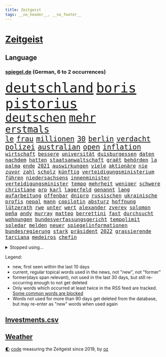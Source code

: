 ```yaml
---
title: Zeitgeist
tags: __no_header__, __no_footer__
---
```


# [Zeitgeist](https://oliz.io/zeitgeist/)

## Language

<h3><a href="https://www.spiegel.de" target="_blank">spiegel.de</a> (German, 6 to 2 occurrences)</h3>
<p style="font-family:monospace">
<span style="font-size:32pt"><a href="news_links.html#deutschland" class="current">deutschland</a></span>
<span style="font-size:32pt"><a href="news_links.html#boris" class="current">boris</a></span>
<span style="font-size:32pt"><a href="news_links.html#pistorius" class="new">pistorius</a></span>
<br>
<span style="font-size:27pt"><a href="news_links.html#deutschen" class="current">deutschen</a></span>
<span style="font-size:27pt"><a href="news_links.html#mehr" class="current">mehr</a></span>
<br>
<span style="font-size:22pt"><a href="news_links.html#erstmals" class="current">erstmals</a></span>
<br>
<span style="font-size:17pt"><a href="news_links.html#le" class="current">le</a></span>
<span style="font-size:17pt"><a href="news_links.html#frau" class="current">frau</a></span>
<span style="font-size:17pt"><a href="news_links.html#millionen" class="current">millionen</a></span>
<span style="font-size:17pt"><a href="news_links.html#30" class="current">30</a></span>
<span style="font-size:17pt"><a href="news_links.html#berlin" class="current">berlin</a></span>
<span style="font-size:17pt"><a href="news_links.html#verdacht" class="current">verdacht</a></span>
<span style="font-size:17pt"><a href="news_links.html#polizei" class="current">polizei</a></span>
<span style="font-size:17pt"><a href="news_links.html#australian" class="current">australian</a></span>
<span style="font-size:17pt"><a href="news_links.html#open" class="current">open</a></span>
<span style="font-size:17pt"><a href="news_links.html#inflation" class="current">inflation</a></span>
<br>
<span style="font-size:12pt"><a href="news_links.html#wirtschaft" class="current">wirtschaft</a></span>
<span style="font-size:12pt"><a href="news_links.html#bessere" class="current">bessere</a></span>
<span style="font-size:12pt"><a href="news_links.html#universität" class="current">universität</a></span>
<span style="font-size:12pt"><a href="news_links.html#duisburgessen" class="current">duisburgessen</a></span>
<span style="font-size:12pt"><a href="news_links.html#daten" class="current">daten</a></span>
<span style="font-size:12pt"><a href="news_links.html#nachdem" class="current">nachdem</a></span>
<span style="font-size:12pt"><a href="news_links.html#hatten" class="current">hatten</a></span>
<span style="font-size:12pt"><a href="news_links.html#staatsanwaltschaft" class="current">staatsanwaltschaft</a></span>
<span style="font-size:12pt"><a href="news_links.html#graët" class="new">graët</a></span>
<span style="font-size:12pt"><a href="news_links.html#behörden" class="current">behörden</a></span>
<span style="font-size:12pt"><a href="news_links.html#la" class="current">la</a></span>
<span style="font-size:12pt"><a href="news_links.html#palma" class="new">palma</a></span>
<span style="font-size:12pt"><a href="news_links.html#ende" class="current">ende</a></span>
<span style="font-size:12pt"><a href="news_links.html#2021" class="current">2021</a></span>
<span style="font-size:12pt"><a href="news_links.html#auswirkungen" class="current">auswirkungen</a></span>
<span style="font-size:12pt"><a href="news_links.html#viele" class="current">viele</a></span>
<span style="font-size:12pt"><a href="news_links.html#aktionäre" class="current">aktionäre</a></span>
<span style="font-size:12pt"><a href="news_links.html#nie" class="current">nie</a></span>
<span style="font-size:12pt"><a href="news_links.html#zuvor" class="current">zuvor</a></span>
<span style="font-size:12pt"><a href="news_links.html#zahl" class="current">zahl</a></span>
<span style="font-size:12pt"><a href="news_links.html#scholz" class="current">scholz</a></span>
<span style="font-size:12pt"><a href="news_links.html#künftig" class="current">künftig</a></span>
<span style="font-size:12pt"><a href="news_links.html#verteidigungsministerium" class="current">verteidigungsministerium</a></span>
<span style="font-size:12pt"><a href="news_links.html#führen" class="current">führen</a></span>
<span style="font-size:12pt"><a href="news_links.html#niedersachsens" class="current">niedersachsens</a></span>
<span style="font-size:12pt"><a href="news_links.html#innenminister" class="current">innenminister</a></span>
<span style="font-size:12pt"><a href="news_links.html#verteidigungsminister" class="current">verteidigungsminister</a></span>
<span style="font-size:12pt"><a href="news_links.html#tempo" class="current">tempo</a></span>
<span style="font-size:12pt"><a href="news_links.html#mehrheit" class="current">mehrheit</a></span>
<span style="font-size:12pt"><a href="news_links.html#weniger" class="current">weniger</a></span>
<span style="font-size:12pt"><a href="news_links.html#schwere" class="current">schwere</a></span>
<span style="font-size:12pt"><a href="news_links.html#christiane" class="current">christiane</a></span>
<span style="font-size:12pt"><a href="news_links.html#arp" class="new">arp</a></span>
<span style="font-size:12pt"><a href="news_links.html#karl" class="current">karl</a></span>
<span style="font-size:12pt"><a href="news_links.html#lagerfeld" class="new">lagerfeld</a></span>
<span style="font-size:12pt"><a href="news_links.html#genannt" class="current">genannt</a></span>
<span style="font-size:12pt"><a href="news_links.html#lang" class="current">lang</a></span>
<span style="font-size:12pt"><a href="news_links.html#aufarbeitung" class="current">aufarbeitung</a></span>
<span style="font-size:12pt"><a href="news_links.html#offenbar" class="current">offenbar</a></span>
<span style="font-size:12pt"><a href="news_links.html#dnipro" class="current">dnipro</a></span>
<span style="font-size:12pt"><a href="news_links.html#russischen" class="current">russischen</a></span>
<span style="font-size:12pt"><a href="news_links.html#ukrainische" class="current">ukrainische</a></span>
<span style="font-size:12pt"><a href="news_links.html#profis" class="current">profis</a></span>
<span style="font-size:12pt"><a href="news_links.html#nepal" class="current">nepal</a></span>
<span style="font-size:12pt"><a href="news_links.html#mann" class="current">mann</a></span>
<span style="font-size:12pt"><a href="news_links.html#copilotin" class="new">copilotin</a></span>
<span style="font-size:12pt"><a href="news_links.html#absturz" class="current">absturz</a></span>
<span style="font-size:12pt"><a href="news_links.html#hoffnung" class="current">hoffnung</a></span>
<span style="font-size:12pt"><a href="news_links.html#lützerath" class="current">lützerath</a></span>
<span style="font-size:12pt"><a href="news_links.html#rwe" class="current">rwe</a></span>
<span style="font-size:12pt"><a href="news_links.html#unter" class="current">unter</a></span>
<span style="font-size:12pt"><a href="news_links.html#wert" class="current">wert</a></span>
<span style="font-size:12pt"><a href="news_links.html#alexander" class="current">alexander</a></span>
<span style="font-size:12pt"><a href="news_links.html#zverev" class="current">zverev</a></span>
<span style="font-size:12pt"><a href="news_links.html#solomon" class="new">solomon</a></span>
<span style="font-size:12pt"><a href="news_links.html#peña" class="new">peña</a></span>
<span style="font-size:12pt"><a href="news_links.html#andy" class="current">andy</a></span>
<span style="font-size:12pt"><a href="news_links.html#murray" class="new">murray</a></span>
<span style="font-size:12pt"><a href="news_links.html#matteo" class="current">matteo</a></span>
<span style="font-size:12pt"><a href="news_links.html#berrettini" class="new">berrettini</a></span>
<span style="font-size:12pt"><a href="news_links.html#fast" class="current">fast</a></span>
<span style="font-size:12pt"><a href="news_links.html#durchsucht" class="current">durchsucht</a></span>
<span style="font-size:12pt"><a href="news_links.html#wohnungen" class="current">wohnungen</a></span>
<span style="font-size:12pt"><a href="news_links.html#bundesverfassungsgericht" class="current">bundesverfassungsgericht</a></span>
<span style="font-size:12pt"><a href="news_links.html#tempolimit" class="current">tempolimit</a></span>
<span style="font-size:12pt"><a href="news_links.html#soledar" class="new">soledar</a></span>
<span style="font-size:12pt"><a href="news_links.html#melden" class="current">melden</a></span>
<span style="font-size:12pt"><a href="news_links.html#neuer" class="current">neuer</a></span>
<span style="font-size:12pt"><a href="news_links.html#spiegelinformationen" class="current">spiegelinformationen</a></span>
<span style="font-size:12pt"><a href="news_links.html#bundesregierung" class="current">bundesregierung</a></span>
<span style="font-size:12pt"><a href="news_links.html#stark" class="current">stark</a></span>
<span style="font-size:12pt"><a href="news_links.html#präsident" class="current">präsident</a></span>
<span style="font-size:12pt"><a href="news_links.html#2022" class="current">2022</a></span>
<span style="font-size:12pt"><a href="news_links.html#grassierende" class="new">grassierende</a></span>
<span style="font-size:12pt"><a href="news_links.html#tarciana" class="new">tarciana</a></span>
<span style="font-size:12pt"><a href="news_links.html#medeiros" class="new">medeiros</a></span>
<span style="font-size:12pt"><a href="news_links.html#chefin" class="current">chefin</a></span>
</p>
<details>
<summary>Stopped using...</summary>
<p class="former" style="font-size:12pt">
aktien(817) diktator(817) treffer(817) energien(816) spuren(816) st(816) angebot(815) erzielt(815) flick(815) hansi(815) hinterlassen(815) hsv(815) identifiziert(815) landtag(815) nationalmannschaft(815) stich(815) szenen(815) digitalisierung(814) geduld(814) gestartet(814) herbert(814) korruption(814) mannschaft(814) schwarze(814) wirkte(814) atmosphäre(813) bundestags(813) doku(813) lager(813) stunde(813) äußern(813) behandlung(812) entlastet(812) hieß(812) mancherorts(812) moderne(812) schlug(812) wahlen(812) abends(811) angeklagter(811) denken(811) depressionen(811) interne(811) klimaneutral(811) krankenhäusern(811) witz(811) bitten(810) eingeschränkt(810) engagement(810) evakuiert(810) mainz(810) 75(809) drama(809) erholung(809) gelände(809) gesamte(809) netzwerk(809) recep(809) richterin(809) tayyip(809) unabhängige(809) versteigert(809) vorbereitet(809) bedenken(808) einstigen(808) ließen(808) mali(808) reporter(808) syrien(808) uhr(808) verhandelt(808) anspruch(807) augsburg(807) endspiel(807) erklärte(807) geplanten(807) niederlanden(807) rassistisch(807) schwangere(807) umwelt(807) veranstaltung(807) verschieben(807) breit(806) eintracht(806) halben(806) klaren(806) märchen(806) nominiert(806) selben(806) usbehörden(806) aufnahme(805) einführen(805) einzug(805) fahrrad(805) kiel(805) kindesmissbrauch(805) anthony(804) dominiert(804) eingebrochen(804) julian(804) weißen(804) abgebrochen(803) bestraft(803) ermittlern(803) fuhr(803) möglichst(803) rat(803) sc(803) schauen(803) starker(803) verbindung(803) wiederholt(803) amerikanischen(802) belarussische(802) durchsuchungen(802) gehören(802) islamischen(802) sinn(802) klubs(801) drastische(800) eigentümer(800) null(800) schottland(800) aktivistin(799) demonstrationen(799) falschen(799) ministerpräsidentin(799) stärke(799) eklat(798) jemen(798) siegte(798) stream(798) verbrechen(798) begründet(797) olympische(797) organisation(797) vw(797) beteiligung(796) modell(796) demokratische(795) gering(795) küstenwache(795) verbände(795) belegen(794) em(794) gesundheitsministerium(794) pflegekräfte(794) lücke(792) brach(790) landesweit(789) nachbar(789) verwickelt(789) bürgerinnen(787) teilnahme(787) apps(786) favorit(786) griechischen(786) s(783) folter(782) abhängig(781) bangt(781) empfehlung(780) schaut(780) aufgefunden(779) stellung(779) rang(778) kassieren(777) uhaft(776) rutschte(774) schock(773) sarah(772) schmerz(770) sogenannten(769) erhebliche(762) nächstes(762) karlsruhe(761) zeitung(759) härtere(755) tolle(755) heizen(754) drohne(752) 85(749) maschinen(746) ärmelkanal(745) brachten(739) heidelberg(722) polizeiruf(714) zusätzlichen(705) fotografiert(697) gezielt(687) rückgang(671) medaille(668) hochschulen(660) verantwortliche(649) politikern(648) zusammengebrochen(647) athen(645) bewirbt(641) angebote(627) westlichen(618) zwischenfall(617) werte(614) forschende(607) trost(601) holz(596) gestanden(594) 800(589) gefilmt(571) kontinent(571) fotografen(560) aussterben(556) arte(551) morgens(551) rereportage(551) brannte(548) irre(541) bundesrat(539) 9(537) chaotischen(532) insbesondere(531) sichtbar(520) gremium(518) erfolglos(517) einführung(516) vertretung(515) fraktion(509) erkrankte(503) exil(501) gerissen(499) händen(489) funktionen(488) überraschende(483) diebe(480) nachmittag(479) meldeten(468) draghi(466) arten(465) kursieren(456) emotionen(449) vermitteln(444) bahnen(441) zeitpunkt(436) bedrängt(435) volksverhetzung(435) einander(432) gasversorgung(431) abu(424) inklusive(423) schlimme(422) härte(421) luftwaffe(420) schülerin(419) töchtern(419) betrüger(414) stadtteil(414) generationen(413) summen(411) rande(407) auge(405) geringer(405) gestiegene(404) regierungen(403) trip(403) beteiligte(402) verwüstung(398) historischer(397) begehen(395) wmteilnahme(395) auseinandersetzungen(394) außenministerium(393) piloten(392) brandbrief(389) gelb(389) dinosaurier(387) meteorologen(387) loch(386) swift(383) teuerung(378) zuständig(378) gedenkt(375) senden(374) beziehen(372) brown(370) bronze(369) bundesinnenministerin(369) südosten(365) menschenrechtler(364) bat(362) gefechte(360) meere(358) normalen(358) wolf(357) vorm(356) kahn(354) verkaufte(353) verringern(351) donezk(349) mitgliedstaaten(347) mutigen(346) gerichte(344) 2002(343) großbrand(341) brandanschlag(340) entführung(340) verzweifeln(339) aufgeklärt(338) justizministerium(337) erneuert(336) teilten(336) 49(335) 2014(332) einheit(332) fisch(332) fremd(330) erstem(329) reichweite(327) sofortige(326) runter(323) schätzt(323) bejubelt(321) klug(319) vereinigte(319) verwaltung(314) schülern(313) leuten(311) gitter(309) problems(308) dubiosen(307) straßburg(306) krause(304) verschwörung(304) terror(303) lücken(301) lebe(300) arbeitszeit(299) bomben(298) taktik(298) inakzeptable(295) maskendeals(294) odessa(294) spiegelbildungsnewsletter(294) statistisches(294) stoff(294) fußballspiel(293) linkspartei(293) beschuldigten(290) evakuierung(290) rekordtief(289) töchter(288) nukleare(287) typ(285) 34(284) baustelle(284) melanie(284) links(282) zugriff(281) energiesparen(280) wappnen(280) breiten(279) austricksen(278) messerattacke(277) hochrangige(275) schnellere(275) günstige(274) zuflucht(271) nationalelf(270) spart(270) g20(269) kriegsführung(268) fußballweltmeisterschaft(267) sizilien(267) house(266) 48(265) abgrund(264) g7(263) hängengeblieben(261) spürt(261) ernste(257) spannung(257) beigelegt(256) belegschaft(256) täters(256) 24jährige(254) einsetzt(251) gewalttaten(250) schönen(250) haare(248) hammer(248) indische(246) taugt(246) bayreuth(244) generalstaatsanwaltschaft(244) stichwahl(244) export(243) 84(241) nachvollziehbar(241) übergriffen(241) ifoinstituts(237) lokführer(236) mannheim(234) gefährdete(233) unterlag(231) fragwürdige(230) gepäck(230) hoeneß(229) uli(229) netzagenturchef(227) prinzessin(227) love(226) westjordanland(225) hitze(224) airport(223) schutzmasken(223) gestürmt(222) längerer(220) lösungen(220) syrischen(220) vereidigt(220) japanische(219) managerin(219) suchte(219) angeschlagenen(218) ausgezahlt(218) vermittelte(218) waggons(218) besitzt(217) dauerhaften(217) r(217) regierungsbildung(215) titelverteidiger(215) budget(214) libanon(214) brittney(213) griner(213) ryanair(213) sanktionieren(213) debattiert(212) 16jährigen(211) 21jähriger(211) erdoğans(211) 110(210) besseren(210) nachbesserungen(210) usbasketballerin(210) verschleiert(207) kapazitäten(204) henry(203) ruben(203) provozieren(201) manch(200) tempel(200) zunehmender(200) chaotisch(199) übung(199) weltrekord(197) attestiert(196) jimmy(196) 9eurotickets(195) defekt(195) fotografinnen(195) terrororganisation(195) kaputte(194) medikament(194) neuseelands(194) mitgenommen(193) zuwanderung(193) erobern(190) intervention(190) neustart(190) ausgewählt(189) wmhalbfinale(189) arbeiteten(188) erfinder(186) jubelte(186) krebserkrankung(185) bruttoinlandsprodukt(184) angelegte(183) ryan(182) genauer(181) stützen(181) geeigneten(179) detonationen(176) hessische(176) portugals(176) reservisten(176) strich(176) cumexaffäre(175) freizeit(175) misere(175) unzufriedene(175) vorschreiben(175) demonstrant(173) 27jährige(172) horrenden(172) verletzen(172) überlegt(172) brandstifter(171) frauenrechte(171) legal(171) geflüchteter(170) koffer(169) lucas(169) oslo(169) schadstoffe(169) gartenkolumne(168) gekürt(168) grundstück(168) kultusminister(168) prostituierte(168) streicheln(168) bestechung(167) usraumfahrtbehörde(167) antisemitismusvorwürfen(166) folgten(166) digitale(165) vergleicht(165) zugezogen(165) schwede(163) vorlage(163) gewährleisten(162) angehoben(161) historikerin(160) klausmichael(160) zurückhaltung(160) privater(159) gruppenphase(158) besprüht(157) dach(157) klimafreundlich(157) tribut(157) service(156) effektiv(155) offenlegen(155) japanischer(154) lautes(154) motorradfahrer(153) effekt(152) fahrerin(152) sterling(152) ellen(151) unterkunft(151) teenagern(149) 40jährige(148) korrekt(148) kulturpolitik(148) schmelzen(148) technisch(148) giorgia(147) meloni(147) aufatmen(146) gründet(146) kanalinsel(146) komplikationen(145) diana(144) nation(144) üblich(144) ron(143) schreitet(143) durchs(142) postfaschistische(142) dopingprobe(141) dopings(141) flüssen(141) verabschiedete(140) berechnungen(139) einladung(139) hoffnungsträger(138) verpflichtungen(138) bestes(137) desantis(136) gaspreis(136) leistet(136) shitstorm(135) zugrunde(135) bach(134) überraschen(134) haken(133) harmlos(133) home(133) selbstbewusstsein(132) smart(132) spätsommer(132) tv+(132) wunderbar(132) usstaat(131) angezeigt(130) rot(130) energiequelle(128) falten(128) gehörten(128) klappen(128) anhaltender(127) aufbegehren(127) ussenat(127) wenigstens(127) beworben(126) hilfspaket(126) regenfällen(126) sicherer(126) 00(125) ermordete(125) goldener(125) verstöße(125) eismassen(124) lebensgefährliche(124) rutschen(124) tagesordnung(124) extremismus(123) seitenlinie(123) deutlicher(122) geldwäsche(121) rowling(121) energiepauschale(120) oppositionschef(120) archäologen(119) beschaffen(119) cumex(119) gänzlich(119) schiefgehen(119) skizziert(119) staatsstreich(119) befürworten(118) skigebiete(118) verlage(118) wunderkind(118) angeblicher(117) atlantik(117) berechnet(117) bombenanschlag(117) drehbuchautor(117) erforderlich(117) gegenmaßnahme(117) glaubte(117) saisonsieg(116) behindert(115) fdpvize(115) bangkok(113) regisseurin(113) fauci(112) fristverlängerung(112) kanadischen(112) kurznachrichtendienst(112) mainzer(112) usbörsenaufsicht(112) verfassungsgericht(112) videotest(112) bösewicht(111) verprügelt(111) bauart(110) frühes(110) geteilt(110) igor(110) remo(110) elektroschrott(107) listen(107) abpfiff(106) bereut(106) nationalsozialismus(106) unabhängigen(106) vegane(106) vorurteile(106) parteiübergreifend(105) zeitlich(105) iranerinnen(104) jk(104) wasserversorgung(104) ber(103) stromkosten(103) branchen(102) rechtsradikale(102) sadness(102) triangle(102) abgelöst(101) blockierten(101) bundesnetzagenturchef(101) leyens(101) strompreisbremse(101) einverstanden(100) angelina(99) befreiten(99) blond(99) geschlecht(99) jolie(99) mondmission(99) abtrünnigen(98) krone(98) rausgeworfen(98) modewelt(97) winkel(97) wohnraum(97) fachmesse(96) stromausfällen(96) bootsunglück(95) fortschrittlich(95) spiels(95) sprangen(95) forscherin(94) pflichten(94) euparlaments(93) ios(93) fortschritte(92) initiiert(92) prozessauftakt(92) reynolds(92) antrieb(91) it's(91) mitteilte(91) stärkere(91) wirtschaftsinteressen(91) allgegenwärtig(90) arbeitgeberpräsident(90) arbeitszeiterfassung(90) brennholz(90) charakter(90) dauerkrise(90) dulger(90) einwanderung(90) floridas(90) nahbar(90) penibel(90) verschenkt(90) wlan(90) balkanroute(89) brutalität(89) degeneres(89) geldentzug(89) grenzgebiet(89) kassierer(89) opel(89) smartwatch(89) versorgungssicherheit(89) windsors(89) bedeutende(88) matthäus(88) neymar(88) sofortiger(88) östlund(88) ausscheiden(87) eisenbahner(87) finanzämter(87) haustier(87) lobte(87) nacken(87) routine(87) watch(87) álvarez(87) aufgenommenen(86) heiko(86) kündigungen(86) sauber(86) schmuckstücke(86) 47jähriger(85) boomer(85) coronamaskenaffäre(85) dreieinhalb(85) düpierte(85) eingriffe(85) harmlosen(85) juliane(85) store(85) superspreaderevent(85) belastungsgrenze(84) daniela(84) imperialismus(84) iocpräsident(84) mobilen(84) nominierungen(84) ode(84) verfilmt(84) verhältnissen(84) haushaltsausschuss(83) härtesten(83) kern(83) manches(83) strategischen(83) teamkollegen(83) zitiert(83) bauarbeiter(82) gehüllt(82) gruppenspiel(82) hungersnot(82) regimes(82) unstimmigkeiten(82) wiktor(82) wohlbefinden(82) abfahrt(81) besiegen(81) datenanalyse(81) ecken(81) katze(81) kolonien(81) kreativen(81) mögen(81) verschwörungsideologien(81) vizepräsidentin(81) waffenhändler(81) 53jährige(80) dahintersteckt(80) guttenberg(80) karltheodor(80) nachhaltigkeitsziele(80) poetische(80) soldatin(80) ausgestanden(79) belgiens(79) giroud(79) isolierung(79) olivier(79) verbandes(79) wahlsieg(79) 1813(78) alleingelassen(78) dahmer(78) erzielen(78) exemplar(78) exwirecardchef(78) faschistischen(78) judith(78) polare(78) razzien(78) staatlicher(78) umfassend(78) verrückten(78) wmgastgeber(78) wärmen(78) ausbreiten(77) finanzausschuss(77) geheimdokumente(77) rechtsnationalen(77) uniprofessor(77) benachteiligten(76) großrazzia(76) stadtderby(76) warburg(76) fatal(75) massenweise(75) milliardenschweres(75) applenutzer(74) dominik(74) festnehmen(74) intensiv(74) sozialdemokrat(74) 7500(73) bosnienherzegowina(73) düngemittel(73) kämpferin(73) mullahregime(73) neunziger(73) schräge(73) unglücksursache(73) veganen(73) verharmlost(73) angekündigter(72) besitz(72) buchung(72) gekehrt(72) morten(72) revolutionsgarden(72) bereichen(71) fahrplan(71) forscht(71) getarnt(71) indonesien(71) klimaminister(71) medienschaffende(71) sec(71) spitznamen(71) ausgesperrt(70) carter(70) intensivmediziner(70) liest(70) polarisiert(70) 02rückstand(69) altem(69) ausmachen(69) desaströsen(69) dwd(69) eugipfel(69) feindselige(69) streits(69) vorziehen(69) angelegt(68) erinnerte(68) karlheinz(68) leukämie(68) nachtzug(68) rummenigge(68) synagoge(68) teenagerin(68) dave(67) entzug(67) finalen(67) höchststrafe(67) abbruch(66) hardlinern(66) mia(66) ministerpräsidentenkonferenz(66) mittlerer(66) rentenalter(66) rufe(66) solidarisieren(66) unmittelbarer(66) weint(66) 124(65) berufsgruppen(65) energiepreisbremse(65) friedensnobelpreis(65) iskämpfer(65) usfußball(65) arbeitsvertrag(64) baumaterialien(64) defensive(64) haftbefehle(64) horten(64) schuldspruch(64) verwandelte(64) wwf(64) aufzuhören(63) auktion(63) detonation(63) sonniger(63) todesstrafe(63) emanzipation(62) expolizisten(62) freigekommen(62) fußballderby(62) kriminalfall(62) achtmal(61) aufschlag(61) aufsichtsrat(61) entzogen(61) exiliranerin(61) verurteilungen(61) augenzeugen(60) designierte(60) inkompetenz(60) unterdrücken(60) wahlkampfauftritt(60) chipkonzerns(59) energieinfrastruktur(59) energieministerin(59) fahrplanwechsel(59) infineon(59) nachlässigkeit(59) tafeln(59) unerbittlich(59) chili(58) erkältungswelle(58) euparlamentarier(58) gorillas(58) klebte(58) konsulats(58) lebzeiten(58) neuerliche(58) verfehlen(58) ausbrüchen(57) chronisch(57) eingelegt(57) einheimische(57) gefälscht(57) getir(57) ioc(57) kopfhörer(57) marginal(57) millionenwert(57) unberechenbar(57) argentinische(56) derben(56) grant(56) konstantin(56) konstruiert(56) kuhle(56) leidenschaft(56) spacex(56) geiselhaft(55) luftabwehrsysteme(55) pils(55) susan(55) ausverkauft(54) europaparlaments(54) allermeisten(53) ausgesagt(53) ausschalten(53) flüchtlingsheim(53) gezerrt(53) grüße(53) hang(53) krishnan(53) landebahnen(53) machtverhältnisse(53) absurde(52) anschlagsserie(52) blattgemüse(52) filmpreis(52) human(52) kinderkliniken(52) kinderstationen(52) kitapflicht(52) nonnen(52) pfleger(52) queere(52) regierungsoberhaupt(52) rights(52) zuständigen(52) ausgebuht(51) prozesstag(51) rundumschlag(51) sympathie(51) tübinger(51) vorsieht(51) digitaler(50) drohnenangriffe(50) erprobte(50) geendet(50) kinderbücher(50) nächtlichen(50) rekrutieren(50) behinderung(49) jets(49) mastodon(49) talentierten(49) uscharts(49) 56jährigen(48) reading(48) 21jährige(47) beeindrucken(47) besserer(47) gewalttätiger(47) schauten(47) unangekündigt(47) zigaretten(47) zutage(47) anschauen(46) erdrutschen(46) großmeister(46) philip(46) aufwendigen(45) militärflugzeuge(45) warfen(45) wunderbares(45) ausharren(44) klebt(44) menschenrechtsverstöße(44) sozialamt(44) ulm(44) zustellung(44) 4(43) amir(43) autoreifen(43) chinareise(43) herauskommt(43) häufigsten(43) langfristigen(43) zerschlagen(43) linkedin(42) lockdowns(42) meiden(42) netzwerke(42) energiehilfen(41) heftigsten(41) klingeln(41) potenziell(41) ramaphosa(41) reichlich(41) rheingold(41) südafrikas(41) überreicht(41) brantner(40) charme(40) drogensucht(40) grenzregion(40) winterhilfe(40) wurm(40) leichtigkeit(39) niemandem(39) blauen(38) capitals(38) dhabi(38) gentleman(38) industriestaaten(38) owetschkin(38) psychiatrischen(38) schutzschirm(38) twitters(38) plastik(37) renaissance(37) unbemannte(37) verzögerte(37) vorfreude(37) glatt(36) präsidentschaftskandidatur(36) skepsis(36) klimaklub(35) ausgabe(34) bezüglich(34) co₂abgabe(34) eingetreten(34) i̇mamoğlu(34) podestplatz(34) treu(34) backstreet(33) eintrittsalter(33) istanbuls(33) jahrhunderte(33) langfristige(33) bali(32) boys(32) tribüne(32) ungehorsam(32) awdijiwka(31) brilliert(31) echter(31) innensenatorin(31) männlich(31) realistisch(31) rex(31) schädel(31) siesta(31) sparsamkeit(31) tyrannosaurus(31) babyboomer(30) coronazeit(30) heizöl(30) ärgerlich(30) übersteht(30) 2004(29) dauerhaftes(29) demokratien(29) deutschlandfunk(29) lauter(29) wirecardchef(29) 1978(28) a9(28) altnazi(28) nordeuropa(28) reinhardt(28) stricken(28) todesfolge(28) ukrainerinnen(28) wärmepumpe(28) ecuador(27) exekutiert(27) fifachef(27) gastarbeitern(27) gegensatz(27) meilenstein(27) tarifbeschäftigten(27) 1991(26) abschiebungen(26) arztpraxen(26) ergriff(26) fiebersäfte(26) körperlicher(26) mobilfunknetz(26) rheinland(26) siegfried(26) wunderschöne(26) anrichten(25) chips(25) deschamps(25) flogen(25) portugiese(25) vollen(25) afdbundestagsabgeordnete(24) microsofts(24) bildchefredakteur(23) erliegt(23) gefoltert(23) habhaft(23) innenleben(23) schmerzt(23) usjournalist(23) vorrundenaus(23) wiederhergestellt(23) autounfalls(22) einhorn(22) exmitarbeiter(22) führungsebene(22) goldenen(22) jay(22) kontrollgremium(22) laptop(22) leno(22) natopartner(22) redaktionsräume(22) surface(22) territoriums(22) usmoderator(22) verlorene(22) munter(21) nico(21) orionkapsel(21) scheidende(21) verbannt(21) aufgibt(20) cannabisöl(20) diwchef(20) fratzscher(20) genozid(20) krankenschwestern(20) orion(20) rsvirus(20) selfies(20) workation(20) 265(19) anspannung(19) bedient(19) beraterfirmen(19) bevölkerungsschutz(19) traumjob(19) unterzogen(19) check(18) elternzeit(18) genitalien(18) handelsabkommen(18) jüngstes(18) schneefällen(18) support(18) weltmeisterschaften(18) zerbrochen(18) boykottieren(17) coronafolgen(17) einwanderungsland(17) eisige(17) fitness(17) ronaldos(17) räumten(17) traut(17) 125000(16) digitales(16) guillermo(16) hofdame(16) warnstreik(16) dschenin(15) entrüstung(15) gestalten(15) löffel(15) ordnen(15) protestler(15) u9(15) vorrunde(15) 33jährigen(14) box(14) durchgreifen(14) gaal(14) geklebt(14) infektionswelle(14) irische(14) kitamisere(14) koordinieren(14) landeshauptstadt(14) senkrecht(14) advent(13) esperanza(13) f35kampfjets(13) festliche(13) geprobt(13) höegh(13) passagierflugzeugs(13) schneit(13) maier(12) militärhilfe(12) missbrauchte(12) nasser(12) schulsystem(12) stadelheim(12) südamerikaner(12) verabredet(12) übergossen(12) absolut(11) auszuscheiden(11) itexperten(11) maskengeschäfte(11) medizinischer(11) messis(11) podcastfolge(11) vergrößern(11) weltstars(11)
</p>
</details>
<p>Legend:
<ul>
<li><span class="new">new</span>, first seen within the last 10 days</li>
<li><span class="current">current</span>, regular topical words used in the news, not "new", not "former"</li>
<li><span class="former">former(days span relevant)</span>, not used in the last 30 days, but still re-occurring enough to not get deleted</li>
<li>Only words which occurred at least twice in the RSS feed are tracked. <a href="language/filters.py">Some common words are blocked</a></li>
<li>Words not used for more than 90 days get deleted from the database, but may re-enter as "new" words when used again</li>
</ul>
</p>

## [Investments](investments.html)[.csv](investments.csv)

## [Weather](weather.html)

<footer>
<a href="javascript:toggleTheme()" class="nav">🌓</a>
<a href="https://github.com/ooz/zeitgeist">code</a> measuring the Zeitgeist since 2019, by <a href="https://oliz.io">oz</a>
</footer>
